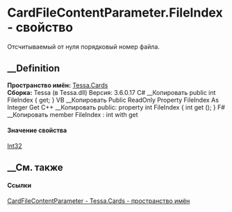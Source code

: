 # CardFileContentParameter.FileIndex - свойство
Отсчитываемый от нуля порядковый номер файла.
## __Definition
 **Пространство имён:** [Tessa.Cards](N_Tessa_Cards.htm)  
 **Сборка:** Tessa (в Tessa.dll) Версия: 3.6.0.17
C# __Копировать
     public int FileIndex { get; }
VB __Копировать
     Public ReadOnly Property FileIndex As Integer
    	Get
C++ __Копировать
     public:
    property int FileIndex {
    	int get ();
    }
F# __Копировать
     member FileIndex : int with get
#### Значение свойства
[Int32](https://learn.microsoft.com/dotnet/api/system.int32)
##  __См. также
#### Ссылки
[CardFileContentParameter - ](T_Tessa_Cards_CardFileContentParameter.htm)
[Tessa.Cards - пространство имён](N_Tessa_Cards.htm)
